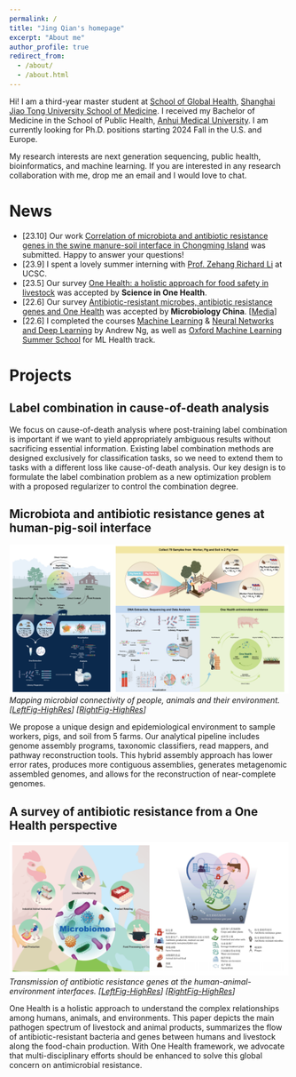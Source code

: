 ```yaml
---
permalink: /
title: "Jing Qian's homepage"
excerpt: "About me"
author_profile: true
redirect_from: 
  - /about/
  - /about.html
---
```



Hi! I am a third-year master student at [School of Global Health](https://www.shsmu.edu.cn/sghen/About/SGH.htm), [Shanghai Jiao Tong University School of Medicine](https://www.shsmu.edu.cn/english). I received my Bachelor of Medicine in the School of Public Health, [Anhui Medical University](https://english.ahmu.edu.cn/). I am currently looking for Ph.D. positions starting 2024 Fall in the U.S. and Europe.

My research interests are next generation sequencing, public health, bioinformatics, and machine learning. If you are interested in any research collaboration with me, drop me an email and I would love to chat.



News
======
+ [23.10] Our work [Correlation of microbiota and antibiotic resistance genes in the swine manure-soil interface in Chongming Island](https://doi.org/10.21203/rs.3.rs-2860598/v1) was submitted. Happy to answer your questions!
+ [23.9] I spent a lovely summer interning with [Prof. Zehang Richard Li](https://zehangli.com/) at UCSC.
+ [23.5] Our survey [One Health: a holistic approach for food safety in livestock](https://doi.org/10.1016/j.soh.2023.100015) was accepted by **Science in One Health**.
+ [22.6] Our survey [Antibiotic-resistant microbes, antibiotic resistance genes and One Health](https://kns.cnki.net/kcms/detail/detail.aspx?dbcode=CAPJ&dbname=CAPJDAY&filename=WSWT20220610000&uniplatform=NZKPT&v=OUd6pkyNl_mYBoEWPy7JFYpJ_aai1Cz4UXLz6NqNC1VXLl0Ka50iRC_EkEGnvk4O) was accepted by **Microbiology China**. [[Media](https://mp.weixin.qq.com/s/aEQGbrlj_tXnGgTCSSyArw)]
+ [22.6] I completed the courses [Machine Learning](https://www.coursera.org/account/accomplishments/certificate/22JZWA9PV86K) & [Neural Networks and Deep Learning](https://www.coursera.org/account/accomplishments/certificate/YRJ443BAU4MN) by Andrew Ng, as well as [Oxford Machine Learning Summer School](https://drive.google.com/file/d/1iTm0CgGalPPGqOmcMJ4Q_1ISzU2XmfLW/view?usp=share_link) for ML Health track.

Projects
======

Label combination in cause-of-death analysis
------

We focus on cause-of-death analysis where post-training label combination is important if we want to yield appropriately ambiguous results without sacrificing essential information. Existing label combination methods are designed exclusively for classification tasks, so we need to extend them to tasks with a different loss like cause-of-death analysis. Our key design is to formulate the label combination problem as a new optimization problem with a proposed regularizer to control the combination degree.

Microbiota and antibiotic resistance genes at human-pig-soil interface
------
![figure1](/images/2022_2023_project_1_2_combine.png)
*Mapping microbial connectivity of people, animals and their environment. [[LeftFig-HighRes](https://drive.google.com/file/d/1GZnsrNatXDrxWZX9U0QeRD4sF9_KQ9X-/view?usp=sharing)] [[RightFig-HighRes](https://drive.google.com/file/d/1-SYHXCjU_5uRPG7FU51wi_iiyd4x3NiK/view?usp=drive_link)]*

We propose a unique design and epidemiological environment to sample workers, pigs, and soil from 5 farms. Our analytical pipeline includes genome assembly programs, taxonomic classifiers, read mappers, and pathway reconstruction tools. This hybrid assembly approach has lower error rates, produces more contiguous assemblies, generates metagenomic assembled genomes, and allows for the reconstruction of near-complete genomes.

A survey of antibiotic resistance from a One Health perspective
------
![figure2](/images/2021_2022_project_3_4_review_combine.png)
*Transmission of antibiotic resistance genes at the human-animal-environment interfaces. [[LeftFig-HighRes](https://drive.google.com/file/d/16cIZ7Mfaa-B_u8yLpAs5AyiKMAkzTewe/view?usp=drive_link)] [[RightFig-HighRes](https://drive.google.com/file/d/1sr6dpHNV0QWh3mFO11jMl0nljAhp59qS/view?usp=drive_link)]*

One Health is a holistic approach to understand the complex relationships among humans, animals, and environments. This paper depicts the main pathogen spectrum of livestock and animal products, summarizes the flow of antibiotic-resistant bacteria and genes between humans and livestock along the food-chain production. With One Health framework, we advocate that multi-disciplinary efforts should be enhanced to solve this global concern on antimicrobial resistance.
